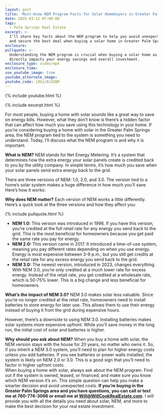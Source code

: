 ```yaml
---
layout: post
title: 'Must-Know NEM Program Facts for Solar Homebuyers in Greater Palm Springs '
date: 2025-03-12 07:00:00
tags:
  - Palm Springs Real Estate
excerpt: >-
  I’ll share key facts about the NEM program to help you avoid unexpected costs
  and secure the best deal when buying a solar home in Greater Palm Springs.
enclosure:
pullquote: >-
  Understanding the NEM program is crucial when buying a solar home as it
  directly impacts your energy savings and overall investment.
enclosure_type: video/mp4
enclosure_time:
use_youtube_image: true
youtube_alternate_image:
youtube_code: iOUji9iZUQM
---
```

{% include youtube.html %}

{% include excerpt.html %}

For most people, buying a home with solar sounds like a great way to save on energy bills. However, what they don’t know is there’s a hidden factor that can affect how much you save using this technology in your home. If you’re considering buying a home with solar in the Greater Palm Springs area, the NEM program tied to the system is something you need to understand. Today, I’ll discuss what the NEM program is and why it is important.

**What is NEM?** NEM stands for Net Energy Metering. It’s a system that determines how the extra energy your solar panels create is credited back to you by the utility company. In simple terms, it’s how much you save when your solar panels send extra energy back to the grid.

There are three versions of NEM: 1.0, 2.0, and 3.0. The version tied to a home’s solar system makes a huge difference in how much you’ll save. Here’s how it works:

**Why does NEM matter?** Each version of NEM works a little differently. Here’s a quick look at the three versions and how they affect you:

{% include pullquote.html %}

* **NEM 1.0:** This version was introduced in 1996. If you have this version, you’re credited at the full retail rate for any energy you send back to the grid. This is the most beneficial for homeowners because you get paid the same rate you pay for energy.
* **NEM 2.0:** This version came in 2017. It introduced a time-of-use system, meaning you pay different rates depending on when you use energy. Energy is most expensive between 3-9 p.m., but you still get credits at the retail rate for any excess energy you send back to the grid.
* **NEM 3.0:** The newest version, introduced in 2023, changes everything. With NEM 3.0, you’re only credited at a much lower rate for excess energy. Instead of the retail rate, you get credited at a wholesale rate, which is 50-75% lower. This is a big change and less beneficial for homeowners.

**What’s the impact of NEM 3.0?** NEM 3.0 makes solar less valuable. Since you’re no longer credited at the retail rate, homeowners need to install batteries to store energy for later use. This allows them to use their energy instead of buying it from the grid during expensive hours.

However, there’s a downside to using NEM 3.0. Installing batteries makes solar systems more expensive upfront. While you’ll save money in the long run, the initial cost of solar and batteries is higher.

**Why should you ask about NEM?** When you buy a home with solar, the NEM version stays with the house for 20 years, no matter who owns it. So, if you inherit a NEM 3.0 system, you’ll need to plan for higher energy costs unless you add batteries. If you see batteries or power walls installed, the system is likely on NEM 2.0 or 3.0. This is a good sign that you’ll need to factor in higher upfront costs.<br>When buying a home with solar, always ask about the NEM program. Find out if the system is owned, leased, or financed, and make sure you know which NEM version it’s on. This simple question can help you make a smarter decision and avoid unexpected costs. **If you’re buying in the Greater Palm Springs area and you have questions, you can call or text me at 760-774-3066 or email me at Will@WillCookRealEstate.com.** I will provide you with all the details you need about solar, NEM, and more to make the best decision for your real estate investment.